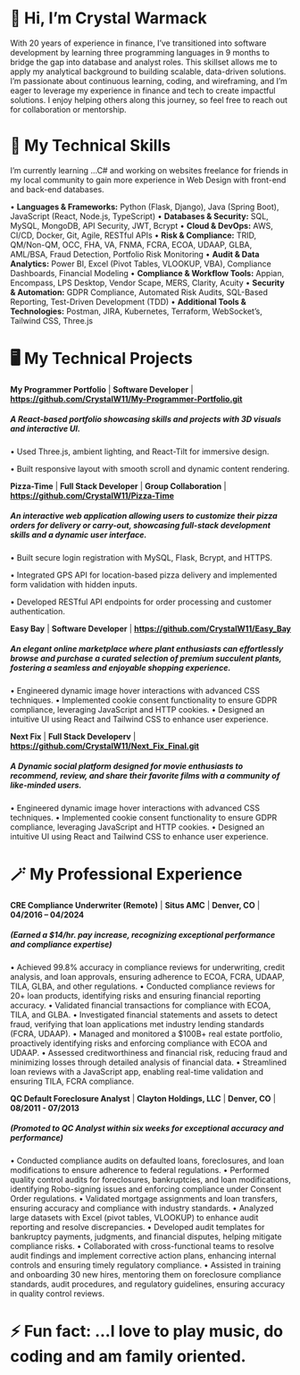 # 👋 Hi, I’m Crystal Warmack
  With 20 years of experience in finance, I’ve transitioned into software development by learning three programming languages in 9 months to bridge the gap into database and analyst roles. This skillset allows me to apply my analytical background to building scalable, data-driven solutions. I’m passionate about continuous learning, coding, and wireframing, and I’m eager to leverage my experience in finance and tech to create impactful solutions. I enjoy helping others along this journey, so feel free to reach out for collaboration or mentorship.

# 🚀 My Technical Skills
  I’m currently learning ...C# and working on websites freelance for friends in my local community to gain more experience in Web Design with front-end and back-end databases. 

  • **Languages & Frameworks:** Python (Flask, Django), Java (Spring Boot), JavaScript (React, Node.js, TypeScript) 
  • **Databases & Security:** SQL, MySQL, MongoDB, API Security, JWT, Bcrypt
  • **Cloud & DevOps:** AWS, CI/CD, Docker, Git, Agile, RESTful APIs
  • **Risk & Compliance:** TRID, QM/Non-QM, OCC, FHA, VA, FNMA, FCRA, ECOA, UDAAP, GLBA, AML/BSA, Fraud Detection, Portfolio Risk Monitoring 
  • **Audit & Data Analytics:** Power BI, Excel (Pivot Tables, VLOOKUP, VBA), Compliance Dashboards, Financial Modeling 
  • **Compliance & Workflow Tools:** Appian, Encompass, LPS Desktop, Vendor Scape, MERS, Clarity, Acuity 
  • **Security & Automation:** GDPR Compliance, Automated Risk Audits, SQL-Based Reporting, Test-Driven Development (TDD)
  • **Additional Tools & Technologies:** Postman, JIRA, Kubernetes, Terraform, WebSocket’s, Tailwind CSS, Three.js

# 🖥️ My Technical Projects

**My Programmer Portfolio** | **Software Developer** | **https://github.com/CrystalW11/My-Programmer-Portfolio.git**
##### A React-based portfolio showcasing skills and projects with 3D visuals and interactive UI.
•	Used Three.js, ambient lighting, and React-Tilt for immersive design.

•	Built responsive layout with smooth scroll and dynamic content rendering.

**Pizza-Time** | **Full Stack Developer** | **Group Collaboration** | **https://github.com/CrystalW11/Pizza-Time**
##### An interactive web application allowing users to customize their pizza orders for delivery or carry-out, showcasing full-stack development skills and a dynamic user interface.
•	Built secure login registration with MySQL, Flask, Bcrypt, and HTTPS.

•	Integrated GPS API for location-based pizza delivery and implemented form validation with hidden inputs.

•	Developed RESTful API endpoints for order processing and customer authentication.

**Easy Bay** | **Software Developer** | **https://github.com/CrystalW11/Easy_Bay**
##### An elegant online marketplace where plant enthusiasts can effortlessly browse and purchase a curated selection of premium succulent plants, fostering a seamless and enjoyable shopping experience.
•	Engineered dynamic image hover interactions with advanced CSS techniques.
•	Implemented cookie consent functionality to ensure GDPR compliance, leveraging JavaScript and HTTP cookies.
•	Designed an intuitive UI using React and Tailwind CSS to enhance user experience.

**Next Fix** | **Full Stack Developerv** | **https://github.com/CrystalW11/Next_Fix_Final.git**
##### A Dynamic social platform designed for movie enthusiasts to recommend, review, and share their favorite films with a community of like-minded users.
•	Engineered dynamic image hover interactions with advanced CSS techniques.
•	Implemented cookie consent functionality to ensure GDPR compliance, leveraging JavaScript and HTTP cookies.
•	Designed an intuitive UI using React and Tailwind CSS to enhance user experience. 

# 🪄 My Professional Experience

**CRE Compliance Underwriter (Remote)** | **Situs AMC** | **Denver, CO** | **04/2016 – 04/2024**    
##### (Earned a $14/hr. pay increase, recognizing exceptional performance and compliance expertise)
•	Achieved 99.8% accuracy in compliance reviews for underwriting, credit analysis, and loan approvals, ensuring adherence to ECOA, FCRA, UDAAP, TILA, GLBA, and other regulations.
•	Conducted compliance reviews for 20+ loan products, identifying risks and ensuring financial reporting accuracy.
•	Validated financial transactions for compliance with ECOA, TILA, and GLBA.
•	Investigated financial statements and assets to detect fraud, verifying that loan applications met industry lending standards (FCRA, UDAAP).
•	Managed and monitored a $100B+ real estate portfolio, proactively identifying risks and enforcing compliance with ECOA and UDAAP.
•	Assessed creditworthiness and financial risk, reducing fraud and minimizing losses through detailed analysis of financial data.
•	Streamlined loan reviews with a JavaScript app, enabling real-time validation and ensuring TILA, FCRA compliance.


**QC Default Foreclosure Analyst** | **Clayton Holdings, LLC** | **Denver, CO** | **08/2011 - 07/2013** 
##### (Promoted to QC Analyst within six weeks for exceptional accuracy and performance)
•	Conducted compliance audits on defaulted loans, foreclosures, and loan modifications to ensure adherence to federal regulations.
•	Performed quality control audits for foreclosures, bankruptcies, and loan modifications, identifying Robo-signing issues and enforcing compliance under Consent Order regulations.
•	Validated mortgage assignments and loan transfers, ensuring accuracy and compliance with industry standards.
•	Analyzed large datasets with Excel (pivot tables, VLOOKUP) to enhance audit reporting and resolve discrepancies.
•	Developed audit templates for bankruptcy payments, judgments, and financial disputes, helping mitigate compliance risks.
•	Collaborated with cross-functional teams to resolve audit findings and implement corrective action plans, enhancing internal controls and ensuring timely regulatory compliance.
•	Assisted in training and onboarding 30 new hires, mentoring them on foreclosure compliance standards, audit procedures, and regulatory guidelines, ensuring accuracy in quality control reviews.



# ⚡ Fun fact: ...I love to play music, do coding and am family oriented.

<!---
CrystalW11/CrystalW11 is a ✨ special ✨ repository because its `README.md` (this file) appears on your GitHub profile.
You can click the Preview link to take a look at your changes.
--->
